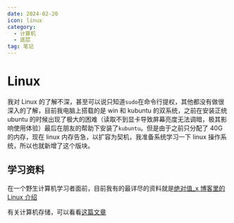 ```yaml
---
date: 2024-02-20
icon: linux
category:
  - 计算机
  - 底层
tag: 笔记
---
```


# Linux

我对 Linux 的了解不深，甚至可以说只知道`sudo`在命令行提权，其他都没有做很深入的了解，目前我电脑上搭载的是 win 和 kubuntu 的双系统，之前在安装正统 ubuntu 的时候出现了极大的困难（读取不到显卡导致屏幕亮度无法调暗，极其影响使用体验）最后在朋友的帮助下安装了`kubuntu`。但是由于之前只分配了 40G 的内存，现在 linux 内存告急，以扩容为契机，我准备系统学习一下 linux 操作系统，所以也就新增了这个版块。

## 学习资料

在一个野生计算机学习者面前，目前我有的最详尽的资料就是[绝对值\_x 博客里的 Linux 介绍](https://absx.pages.dev/articles/linux)

有关计算机存储，可以看看[这篇文章](https://blog.csdn.net/weixin_43764974/article/details/132463833)
